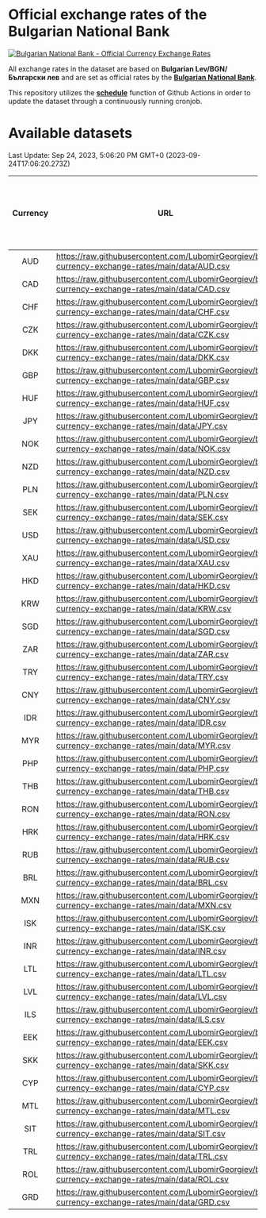 # Official exchange rates of the Bulgarian National Bank

[![Bulgarian National Bank - Official Currency Exchange Rates](https://github.com/LubomirGeorgiev/bnb-currency-exchange-rates/actions/workflows/update-rates.yml/badge.svg?branch=main)](https://github.com/LubomirGeorgiev/bnb-currency-exchange-rates/actions/workflows/update-rates.yml)

All exchange rates in the dataset are based on **Bulgarian Lev/BGN/Български лев** and are set as official rates by the [**Bulgarian National Bank**](https://www.bnb.bg/Statistics/StExternalSector/StExchangeRates/StERForeignCurrencies/index.htm?toLang=_EN).

This repository utilizes the [**schedule**](https://docs.github.com/en/actions/reference/events-that-trigger-workflows) function of Github Actions in order to update the dataset through a continuously running cronjob.

# Available datasets

<!-- START LINKS (DO NOT EVER FU*ING DELETE THIS COMMENT FOR THE LOVE OF YOUR LIFE!!! IF YOU ARE CURIOS HOW IT WORKS, YOU CAN HAVE A LOOK AT ./src/updateReadme.ts) -->

Last Update: Sep 24, 2023, 5:06:20 PM GMT+0 (2023-09-24T17:06:20.273Z)

| Currency | URL                                                                                             | Number of records | Number of missing days that were filled in |
| :------: | ----------------------------------------------------------------------------------------------- | :---------------: | :----------------------------------------: |
|   AUD    | https://raw.githubusercontent.com/LubomirGeorgiev/bnb-currency-exchange-rates/main/data/AUD.csv |       8631        |                    2671                    |
|   CAD    | https://raw.githubusercontent.com/LubomirGeorgiev/bnb-currency-exchange-rates/main/data/CAD.csv |       8631        |                    2671                    |
|   CHF    | https://raw.githubusercontent.com/LubomirGeorgiev/bnb-currency-exchange-rates/main/data/CHF.csv |       8631        |                    2671                    |
|   CZK    | https://raw.githubusercontent.com/LubomirGeorgiev/bnb-currency-exchange-rates/main/data/CZK.csv |       8631        |                    2671                    |
|   DKK    | https://raw.githubusercontent.com/LubomirGeorgiev/bnb-currency-exchange-rates/main/data/DKK.csv |       8631        |                    2671                    |
|   GBP    | https://raw.githubusercontent.com/LubomirGeorgiev/bnb-currency-exchange-rates/main/data/GBP.csv |       8631        |                    2671                    |
|   HUF    | https://raw.githubusercontent.com/LubomirGeorgiev/bnb-currency-exchange-rates/main/data/HUF.csv |       8631        |                    2671                    |
|   JPY    | https://raw.githubusercontent.com/LubomirGeorgiev/bnb-currency-exchange-rates/main/data/JPY.csv |       8631        |                    2671                    |
|   NOK    | https://raw.githubusercontent.com/LubomirGeorgiev/bnb-currency-exchange-rates/main/data/NOK.csv |       8631        |                    2671                    |
|   NZD    | https://raw.githubusercontent.com/LubomirGeorgiev/bnb-currency-exchange-rates/main/data/NZD.csv |       8631        |                    2671                    |
|   PLN    | https://raw.githubusercontent.com/LubomirGeorgiev/bnb-currency-exchange-rates/main/data/PLN.csv |       8631        |                    2671                    |
|   SEK    | https://raw.githubusercontent.com/LubomirGeorgiev/bnb-currency-exchange-rates/main/data/SEK.csv |       8631        |                    2671                    |
|   USD    | https://raw.githubusercontent.com/LubomirGeorgiev/bnb-currency-exchange-rates/main/data/USD.csv |       8631        |                    2671                    |
|   XAU    | https://raw.githubusercontent.com/LubomirGeorgiev/bnb-currency-exchange-rates/main/data/XAU.csv |       8631        |                    2673                    |
|   HKD    | https://raw.githubusercontent.com/LubomirGeorgiev/bnb-currency-exchange-rates/main/data/HKD.csv |       8332        |                    2583                    |
|   KRW    | https://raw.githubusercontent.com/LubomirGeorgiev/bnb-currency-exchange-rates/main/data/KRW.csv |       8332        |                    2583                    |
|   SGD    | https://raw.githubusercontent.com/LubomirGeorgiev/bnb-currency-exchange-rates/main/data/SGD.csv |       8332        |                    2583                    |
|   ZAR    | https://raw.githubusercontent.com/LubomirGeorgiev/bnb-currency-exchange-rates/main/data/ZAR.csv |       8332        |                    2583                    |
|   TRY    | https://raw.githubusercontent.com/LubomirGeorgiev/bnb-currency-exchange-rates/main/data/TRY.csv |       6811        |                    2110                    |
|   CNY    | https://raw.githubusercontent.com/LubomirGeorgiev/bnb-currency-exchange-rates/main/data/CNY.csv |       6694        |                    2077                    |
|   IDR    | https://raw.githubusercontent.com/LubomirGeorgiev/bnb-currency-exchange-rates/main/data/IDR.csv |       6694        |                    2077                    |
|   MYR    | https://raw.githubusercontent.com/LubomirGeorgiev/bnb-currency-exchange-rates/main/data/MYR.csv |       6694        |                    2077                    |
|   PHP    | https://raw.githubusercontent.com/LubomirGeorgiev/bnb-currency-exchange-rates/main/data/PHP.csv |       6694        |                    2077                    |
|   THB    | https://raw.githubusercontent.com/LubomirGeorgiev/bnb-currency-exchange-rates/main/data/THB.csv |       6694        |                    2077                    |
|   RON    | https://raw.githubusercontent.com/LubomirGeorgiev/bnb-currency-exchange-rates/main/data/RON.csv |       6635        |                    2059                    |
|   HRK    | https://raw.githubusercontent.com/LubomirGeorgiev/bnb-currency-exchange-rates/main/data/HRK.csv |       6429        |                    1993                    |
|   RUB    | https://raw.githubusercontent.com/LubomirGeorgiev/bnb-currency-exchange-rates/main/data/RUB.csv |       6125        |                    1896                    |
|   BRL    | https://raw.githubusercontent.com/LubomirGeorgiev/bnb-currency-exchange-rates/main/data/BRL.csv |       5724        |                    1780                    |
|   MXN    | https://raw.githubusercontent.com/LubomirGeorgiev/bnb-currency-exchange-rates/main/data/MXN.csv |       5724        |                    1780                    |
|   ISK    | https://raw.githubusercontent.com/LubomirGeorgiev/bnb-currency-exchange-rates/main/data/ISK.csv |       5632        |                    1750                    |
|   INR    | https://raw.githubusercontent.com/LubomirGeorgiev/bnb-currency-exchange-rates/main/data/INR.csv |       5355        |                    1664                    |
|   LTL    | https://raw.githubusercontent.com/LubomirGeorgiev/bnb-currency-exchange-rates/main/data/LTL.csv |       5155        |                    1584                    |
|   LVL    | https://raw.githubusercontent.com/LubomirGeorgiev/bnb-currency-exchange-rates/main/data/LVL.csv |       4792        |                    1472                    |
|   ILS    | https://raw.githubusercontent.com/LubomirGeorgiev/bnb-currency-exchange-rates/main/data/ILS.csv |       4629        |                    1443                    |
|   EEK    | https://raw.githubusercontent.com/LubomirGeorgiev/bnb-currency-exchange-rates/main/data/EEK.csv |       3999        |                    1225                    |
|   SKK    | https://raw.githubusercontent.com/LubomirGeorgiev/bnb-currency-exchange-rates/main/data/SKK.csv |       2972        |                    914                     |
|   CYP    | https://raw.githubusercontent.com/LubomirGeorgiev/bnb-currency-exchange-rates/main/data/CYP.csv |       2903        |                    887                     |
|   MTL    | https://raw.githubusercontent.com/LubomirGeorgiev/bnb-currency-exchange-rates/main/data/MTL.csv |       2604        |                    799                     |
|   SIT    | https://raw.githubusercontent.com/LubomirGeorgiev/bnb-currency-exchange-rates/main/data/SIT.csv |       2540        |                    776                     |
|   TRL    | https://raw.githubusercontent.com/LubomirGeorgiev/bnb-currency-exchange-rates/main/data/TRL.csv |       1818        |                    559                     |
|   ROL    | https://raw.githubusercontent.com/LubomirGeorgiev/bnb-currency-exchange-rates/main/data/ROL.csv |       1697        |                    524                     |
|   GRD    | https://raw.githubusercontent.com/LubomirGeorgiev/bnb-currency-exchange-rates/main/data/GRD.csv |        358        |                    106                     |

<!-- END LINKS (DO NOT EVER FU*ING DELETE THIS COMMENT FOR THE LOVE OF YOUR LIFE!!! IF YOU ARE CURIOS HOW IT WORKS, YOU CAN HAVE A LOOK AT ./src/updateReadme.ts) -->
